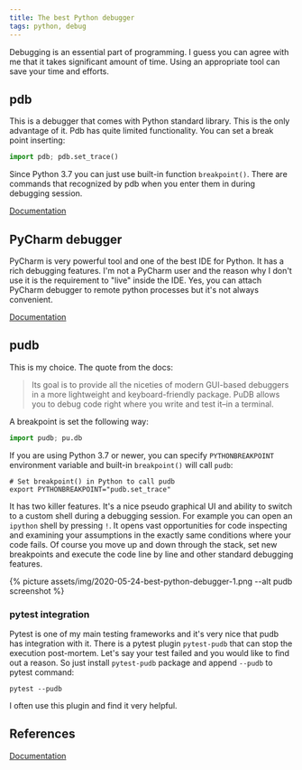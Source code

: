 ```yaml
---
title: The best Python debugger
tags: python, debug
---
```

Debugging is an essential part of programming. I guess you can agree with me that it takes
significant amount of time. Using an appropriate tool can save your time and efforts.

## pdb

This is a debugger that comes with Python standard library. This is the only advantage of it. Pdb
has quite limited functionality. You can set a break point inserting:

```python
import pdb; pdb.set_trace()
```

Since Python 3.7 you can just use built-in function `breakpoint()`. There are commands that
recognized by pdb when you enter them in during debugging session.

[Documentation](https://docs.python.org/3/library/pdb.html)

## PyCharm debugger

PyCharm is very powerful tool and one of the best IDE for Python. It has a rich debugging features.
I'm not a PyCharm user and the reason why I don't use it is the requirement to "live" inside the
IDE. Yes, you can attach PyCharm debugger to remote python processes but it's not always
convenient.

[Documentation](https://www.jetbrains.com/help/pycharm/debugging-code.html)

## pudb

This is my choice. The quote from the docs:

> Its goal is to provide all the niceties of modern GUI-based debuggers in a more lightweight and
> keyboard-friendly package. PuDB allows you to debug code right where you write and test it–in a
> terminal.

A breakpoint is set the following way:

```python
import pudb; pu.db
```

If you are using Python 3.7 or newer, you can specify `PYTHONBREAKPOINT` environment variable and
built-in `breakpoint()` will call `pudb`:

```text
# Set breakpoint() in Python to call pudb
export PYTHONBREAKPOINT="pudb.set_trace"
```

It has two killer features. It's a nice pseudo graphical UI and ability to switch to a custom shell
during a debugging session. For example you can open an `ipython` shell by pressing `!`. It opens
vast opportunities for code inspecting and examining your assumptions in the exactly same conditions
where your code fails. Of course you move up and down through the stack, set new breakpoints and
execute the code line by line and other standard debugging features.

{% picture assets/img/2020-05-24-best-python-debugger-1.png --alt pudb screenshot %}

### pytest integration

Pytest is one of my main testing frameworks and it's very nice that pudb has integration with it.
There is a pytest plugin `pytest-pudb` that can stop the execution post-mortem. Let's say your test
failed and you would like to find out a reason. So just install `pytest-pudb` package and append
`--pudb` to pytest command:

```shell
pytest --pudb
```

I often use this plugin and find it very helpful.

## References

[Documentation](https://documen.tician.de/pudb/)
